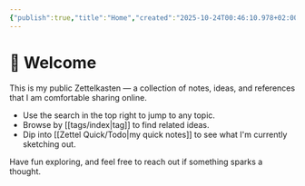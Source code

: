 ```yaml
---
{"publish":true,"title":"Home","created":"2025-10-24T00:46:10.978+02:00","modified":"2025-10-24T00:46:10.978+02:00","cssclasses":""}
---
```



# 👋 Welcome

This is my public Zettelkasten — a collection of notes, ideas, and references that I am comfortable sharing online.

- Use the search in the top right to jump to any topic.
- Browse by [[tags/index\|tag]] to find related ideas.
- Dip into [[Zettel Quick/Todo\|my quick notes]] to see what I'm currently sketching out.

Have fun exploring, and feel free to reach out if something sparks a thought.
